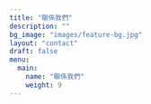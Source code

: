 ```yaml
---
title: "聯係我們"
description: ""
bg_image: "images/feature-bg.jpg"
layout: "contact"
draft: false
menu:
  main:
    name: "聯係我們"
    weight: 9
---
```


